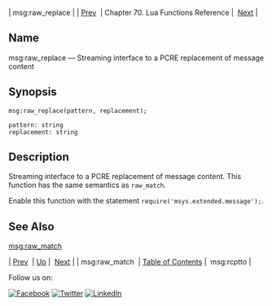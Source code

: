 | msg:raw_replace |
| [Prev](lua.ref.msg_raw_match.php)  | Chapter 70. Lua Functions Reference |  [Next](lua.ref.msg_rcptto.php) |

<a name="lua.ref.msg_raw_replace"></a>
## Name

msg:raw_replace — Streaming interface to a PCRE replacement of message content

<a name="idp16923952"></a>
## Synopsis

`msg:raw_replace(pattern, replacement);`

```
pattern: string
replacement: string
```
<a name="idp16926944"></a>
## Description

Streaming interface to a PCRE replacement of message content. This function has the same semantics as `raw_match`.

Enable this function with the statement `require('msys.extended.message');`.

<a name="idp16930256"></a>
## See Also

[msg:raw_match](lua.ref.msg_raw_match.php "msg:raw_match")

| [Prev](lua.ref.msg_raw_match.php)  | [Up](lua.function.details.php) |  [Next](lua.ref.msg_rcptto.php) |
| msg:raw_match  | [Table of Contents](index.php) |  msg:rcptto |

Follow us on:

[![Facebook](https://support.messagesystems.com/images/icon-facebook.png)](http://www.facebook.com/messagesystems) [![Twitter](https://support.messagesystems.com/images/icon-twitter.png)](http://twitter.com/#!/MessageSystems) [![LinkedIn](https://support.messagesystems.com/images/icon-linkedin.png)](http://www.linkedin.com/company/message-systems)